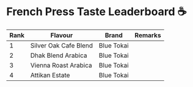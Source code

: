 # French Press Taste Leaderboard ☕️

| Rank  | Flavour  | Brand   | Remarks |
|---|---|---|---|
|  1 | Silver Oak Cafe Blend  | Blue Tokai  |   |
| 2  | Dhak Blend Arabica  | Blue Tokai  |   |
|  3 | Vienna Roast Arabica  | Blue Tokai  |   |
|  4 | Attikan Estate  | Blue Tokai  |   |
